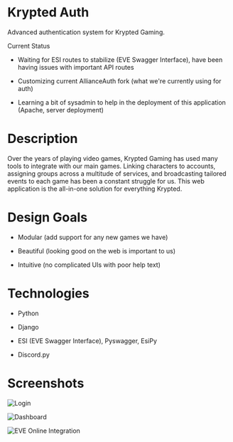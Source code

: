 # Krypted Auth
Advanced authentication system for Krypted Gaming.

Current Status
- Waiting for ESI routes to stabilize (EVE Swagger Interface), have been having issues with important API routes

- Customizing current AllianceAuth fork (what we're currently using for auth)

- Learning a bit of sysadmin to help in the deployment of this application (Apache, server deployment)

# Description
Over the years of playing video games, Krypted Gaming has used many tools to integrate with our main games. Linking characters to accounts, assigning groups across a multitude of services, and broadcasting tailored events to each game has been a constant struggle for us. This web application is the all-in-one solution for everything Krypted.

# Design Goals
- Modular (add support for any new games we have)

- Beautiful (looking good on the web is important to us)

- Intuitive (no complicated UIs with poor help text)

# Technologies
- Python

- Django

- ESI (EVE Swagger Interface), Pyswagger, EsiPy

- Discord.py

# Screenshots
![Login](https://github.com/porowns/krypted-auth/blob/master/screenshots/login.png)

![Dashboard](https://github.com/porowns/krypted-auth/blob/master/screenshots/dashboard.png)

![EVE Online Integration](https://github.com/porowns/krypted-auth/blob/master/screenshots/game_integration.png)
